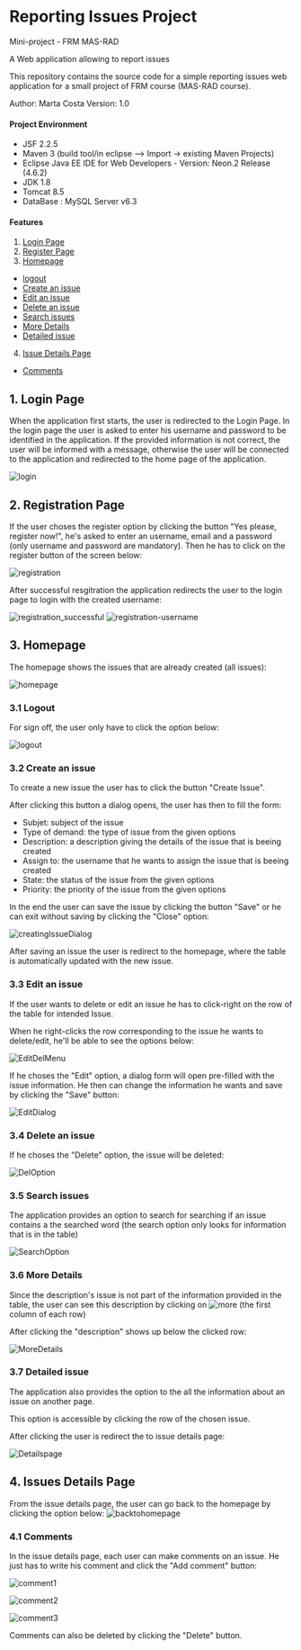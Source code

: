 # Reporting Issues Project 
Mini-project - FRM MAS-RAD

A Web application allowing to report issues

<a name="top"></a>

This repository contains the source code for a simple reporting issues web application for a small project of FRM course (MAS-RAD course).

Author: Marta Costa
Version: 1.0

#### Project Environment ####
- JSF 2.2.5
- Maven 3 (build tool/in eclipse --> Import -> existing Maven Projects)
- Eclipse Java EE IDE for Web Developers - Version: Neon.2 Release (4.6.2)
- JDK 1.8
- Tomcat 8.5
- DataBase : MySQL Server v6.3

#### Features ####

1. [Login Page](#login)
2. [Register Page](#register)
3. [Homepage](#homepage)
 * [logout](#logout)
 * [Create an issue](#issueNew)
 * [Edit an issue](#issueEdit)
 * [Delete an issue](#issueDelete)
 * [Search issues](#issueSearch)
 * [More Details](#issueDescription)
 * [Detailed issue](#issueDetails)
4. [Issue Details Page](#issueDetailsPage)
 * [Comments](#comments)

<a name="login"></a>
## 1. Login Page

When the application first starts, the user is redirected to the Login Page.
In the login page the user is asked to enter his username and password to be identified in the application. 
If the provided information is not correct, the user will be informed with a message, otherwise the user will be connected to the application and redirected to the home page of the application.

![login](doc/img/login.png)

<a name="register"></a>
## 2. Registration Page

If the user choses the register option by clicking the button "Yes please, register now!", he's asked to enter an username, email and a password (only username and password are mandatory). Then he has to click on the register button of the screen below:

![registration](doc/img/registration.png)

After successful resgitration the application redirects the user to the login page to login with the created username:

![registration_successful](doc/img/registration_successful.png)
![registration-username](doc/img/registration-username.png)

<a name="homepage"></a>
## 3. Homepage

The homepage shows the issues that are already created (all issues):

![homepage](doc/img/homepage.png)

<a name="logout"></a>
### 3.1 Logout

For sign off, the user only have to click the option below:

![logout](doc/img/logout.png)

<a name="issueNew"></a>
### 3.2 Create an issue

To create a new issue the user has to click the button "Create Issue".

After clicking this button a dialog opens, the user has then to fill the form:

- Subjet: subject of the issue
- Type of demand: the type of issue from the given options
- Description: a description giving the details of the issue that is beeing created
- Assign to: the username that he wants to assign the issue that is beeing created
- State: the status of the issue from the given options
- Priority: the priority of the issue from the given options

In the end the user can save the issue by clicking the button "Save" or he can exit without saving by clicking the "Close" option:

![creatingIssueDialog](doc/img/creatingIssueDialog.png)

After saving an issue the user is redirect to the homepage, where the table is automatically updated with the new issue.


<a name="issueEdit"></a>
### 3.3 Edit an issue

If the user wants to delete or edit an issue he has to click-right on the row of the table for intended Issue.

When he right-clicks the row corresponding to the issue he wants to delete/edit, he'll be able to see the options below: 

![EditDelMenu](doc/img/EditDelMenu.png)

If he choses the "Edit" option, a dialog form will open pre-filled with the issue information. He then can change the information he wants and save by clicking the "Save" button:

![EditDialog](doc/img/EditDialog.png)

<a name="issueDelete"></a>
### 3.4 Delete an issue

If he choses the "Delete" option, the issue will be deleted: 

![DelOption](doc/img/DelOption.png)


<a name="issueSearch"></a>
### 3.5 Search issues

The application provides an option to search for searching if an issue contains a the searched word (the search option only looks for information that is in the table)

![SearchOption](doc/img/SearchOption.png)

<a name="issueDescription"></a>
### 3.6 More Details

Since the description's issue is not part of the information provided in the table, the user can see this description by clicking on ![more](doc/img/more.png) (the first column of each row)

After clicking the "description" shows up below the clicked row:

![MoreDetails](doc/img/MoreDetails.png)


<a name="issueDetails"></a>
### 3.7 Detailed issue

The application also provides the option to the all the information about an issue on another page. 

This option is accessible by clicking the row of the chosen issue.

After clicking the user is redirect the to issue details page:

![Detailspage](doc/img/Detailspage.png)


<a name="issueDetailsPage"></a>
## 4. Issues Details Page

From the issue details page, the user can go back to the homepage by clicking the option below:
![backtohomepage](doc/img/backtohomepage.png)


<a name="comments"></a>
### 4.1 Comments

In the issue details page, each user can make comments on an issue. He just has to write his comment and click the "Add comment" button:

![comment1](doc/img/comment1.png)

![comment2](doc/img/comment2.png)

![comment3](doc/img/comment3.png)

Comments can also be deleted by clicking the "Delete" button.
